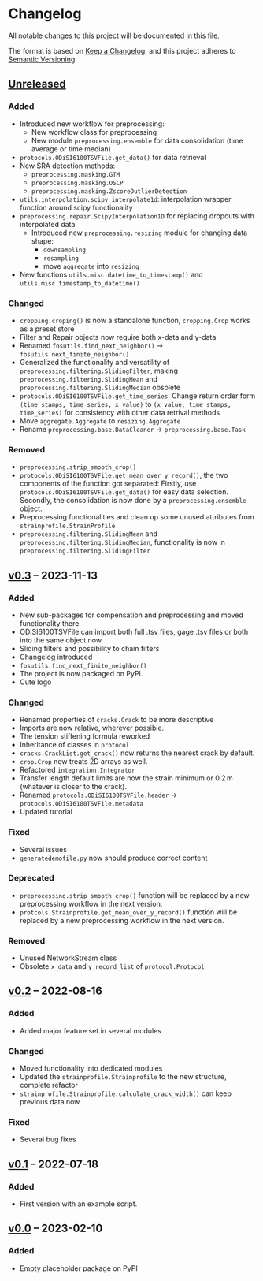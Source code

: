 # Changelog

All notable changes to this project will be documented in this file.

The format is based on [Keep a Changelog](https://keepachangelog.com/en/1.0.0/),
and this project adheres to [Semantic Versioning](https://semver.org/spec/v2.0.0.html).

## [Unreleased]

### Added

- Introduced new workflow for preprocessing:
    - New workflow class for preprocessing
    - New module `preprocessing.ensemble` for data consolidation (time average or time median)
- `protocols.ODiSI6100TSVFile.get_data()` for data retrieval
- New SRA detection methods:
    - `preprocessing.masking.GTM`
    - `preprocessing.masking.OSCP`
    - `preprocessing.masking.ZscoreOutlierDetection`
- `utils.interpolation.scipy_interpolate1d`: interpolation wrapper function around scipy functionality
- `preprocessing.repair.ScipyInterpolation1D` for replacing dropouts with interpolated data
    - Introduced new `preprocessing.resizing` module for changing data shape:
        - `downsampling`
        - `resampling`
        - move `aggregate` into `resizing`
- New functions `utils.misc.datetime_to_timestamp()` and `utils.misc.timestamp_to_datetime()`

### Changed

- `cropping.croping()` is now a standalone function, `cropping.Crop` works as a preset store
- Filter and Repair objects now require both x-data and y-data
- Renamed `fosutils.find_next_neighbor()` &rarr; `fosutils.next_finite_neighbor()`
- Generalized the functionality and versatility of `preprocessing.filtering.SlidingFilter`, making `preprocessing.filtering.SlidingMean` and `preprocessing.filtering.SlidingMedian` obsolete
- `protocols.ODiSI6100TSVFile.get_time_series`: Change return order form `(time_stamps, time_series, x_value)` to `(x_value, time_stamps, time_series)` for consistency with other data retrival methods
- Move `aggregate.Aggregate` to `resizing.Aggregate`
- Rename `preprocessing.base.DataCleaner` &rarr; `preprocessing.base.Task`

### Removed

- `preprocessing.strip_smooth_crop()`
- `protocols.ODiSI6100TSVFile.get_mean_over_y_record()`, the two components of the function got separated:
	Firstly, use `protocols.ODiSI6100TSVFile.get_data()` for easy data selection.
	Secondly, the consolidation is now done by a `preprocessing.ensemble` object.
- Preprocessing functionalities and clean up some unused attributes from `strainprofile.StrainProfile`
- `preprocessing.filtering.SlidingMean` and `preprocessing.filtering.SlidingMedian`, functionality is now in `preprocessing.filtering.SlidingFilter`

## [v0.3] – 2023-11-13

### Added

- New sub-packages for compensation and preprocessing and moved functionality there
- ODiSI6100TSVFile can import both full .tsv files, gage .tsv files or both into the same object now
- Sliding filters and possibility to chain filters
- Changelog introduced
- `fosutils.find_next_finite_neighbor()`
- The project is now packaged on PyPI.
- Cute logo

### Changed

- Renamed properties of `cracks.Crack` to be more descriptive
- Imports are now relative, wherever possible.
- The tension stiffening formula reworked
- Inheritance of classes in `protocol`
- `cracks.CrackList.get_crack()` now returns the nearest crack by default.
- `crop.Crop` now treats 2D arrays as well.
- Refactored `integration.Integrator`
- Transfer length default limits are now the strain minimum or 0.2 m (whatever is closer to the crack).
- Renamed `protocols.ODiSI6100TSVFile.header` &rarr; `protocols.ODiSI6100TSVFile.metadata`
- Updated tutorial

### Fixed

- Several issues
- `generatedemofile.py` now should produce correct content

### Deprecated

- `preprocessing.strip_smooth_crop()` function will be replaced by a new preprocessing workflow in the next version.
- `protcols.Strainprofile.get_mean_over_y_record()` function will be replaced by a new preprocessing workflow in the next version.

### Removed

- Unused NetworkStream class
- Obsolete `x_data` and `y_record_list` of `protocol.Protocol`

## [v0.2] – 2022-08-16

### Added

- Added major feature set in several modules

### Changed

- Moved functionality into dedicated modules
- Updated the `strainprofile.Strainprofile` to the new structure, complete refactor
- `strainprofile.Strainprofile.calculate_crack_width()` can keep previous data now

### Fixed

- Several bug fixes

## [v0.1] – 2022-07-18

### Added

- First version with an example script.

## [v0.0] – 2023-02-10

### Added

- Empty placeholder package on PyPI


[unreleased]: https://github.com/TUD-IMB/fosanalysis/compare/v0.3.0..master
[v0.3]: https://github.com/TUD-IMB/fosanalysis/releases/compare/v0.3.0..v0.2.0
[v0.2]: https://github.com/TUD-IMB/fosanalysis/releases/compare/v0.2.0..v0.1.0
[v0.1]: https://github.com/TUD-IMB/fosanalysis/releases/tag/v0.1.0
[v0.0]: https://github.com/TUD-IMB/fosanalysis/releases/tag/v0.0.0
